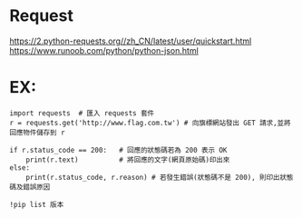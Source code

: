 # Request
https://2.python-requests.org//zh_CN/latest/user/quickstart.html
https://www.runoob.com/python/python-json.html

# EX:
```
import requests  # 匯入 requests 套件
r = requests.get('http://www.flag.com.tw') # 向旗標網站發出 GET 請求,並將回應物件儲存到 r

if r.status_code == 200:   # 回應的狀態碼若為 200 表示 OK
    print(r.text)          # 將回應的文字(網頁原始碼)印出來
else:
    print(r.status_code, r.reason) # 若發生錯誤(狀態碼不是 200), 則印出狀態碼及錯誤原因
```
```
!pip list 版本
